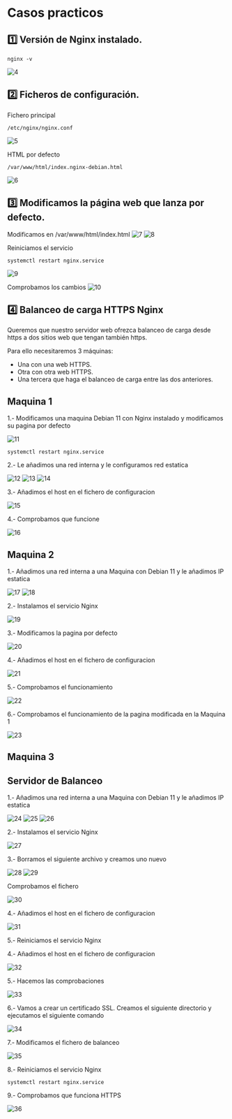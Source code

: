 # Casos practicos
## :one: Versión de Nginx instalado.
```
nginx -v
```
![4](https://github.com/kikelopser/Nginx/blob/main/Nginx/4.PNG)

## :two: Ficheros de configuración.
Fichero principal
```
/etc/nginx/nginx.conf
```
![5](https://github.com/kikelopser/Nginx/blob/main/Nginx/5.PNG)

HTML por defecto
```
/var/www/html/index.nginx-debian.html  
```
![6](https://github.com/kikelopser/Nginx/blob/main/Nginx/6.PNG)

## :three: Modificamos la página web que lanza por defecto.
Modificamos en /var/www/html/index.html
![7](https://github.com/kikelopser/Nginx/blob/main/Nginx/7.PNG)
![8](https://github.com/kikelopser/Nginx/blob/main/Nginx/8.PNG)

Reiniciamos el servicio
```
systemctl restart nginx.service
```
![9](https://github.com/kikelopser/Nginx/blob/main/Nginx/9.PNG)

Comprobamos los cambios
![10](https://github.com/kikelopser/Nginx/blob/main/Nginx/10.PNG)

## :four: Balanceo de carga HTTPS Nginx

Queremos que nuestro servidor web ofrezca balanceo de carga desde https a dos sitios web que tengan también https.

Para ello necesitaremos 3 máquinas:

- Una con una web HTTPS.
- Otra con otra web HTTPS.
- Una tercera que haga el balanceo de carga entre las dos anteriores.

## Maquina 1
1.- Modificamos una maquina Debian 11 con Nginx instalado y modificamos su pagina por defecto

![11](https://github.com/kikelopser/Nginx/blob/main/Nginx/11.PNG)

```
systemctl restart nginx.service
```
2.- Le añadimos una red interna y le configuramos red estatica

![12](https://github.com/kikelopser/Nginx/blob/main/Nginx/12.PNG)
![13](https://github.com/kikelopser/Nginx/blob/main/Nginx/13.PNG)
![14](https://github.com/kikelopser/Nginx/blob/main/Nginx/14.PNG)

3.- Añadimos el host en el fichero de configuracion

![15](https://github.com/kikelopser/Nginx/blob/main/Nginx/15.PNG)

4.- Comprobamos que funcione

![16](https://github.com/kikelopser/Nginx/blob/main/Nginx/16.PNG)

## Maquina 2
1.- Añadimos una red interna a una Maquina con Debian 11 y le añadimos IP estatica

![17](https://github.com/kikelopser/Nginx/blob/main/Nginx/17.PNG)
![18](https://github.com/kikelopser/Nginx/blob/main/Nginx/18.PNG)

2.- Instalamos el servicio Nginx

![19](https://github.com/kikelopser/Nginx/blob/main/Nginx/19.PNG)

3.- Modificamos la pagina por defecto

![20](https://github.com/kikelopser/Nginx/blob/main/Nginx/20.PNG)

4.- Añadimos el host en el fichero de configuracion

![21](https://github.com/kikelopser/Nginx/blob/main/Nginx/21.PNG)

5.- Comprobamos el funcionamiento

![22](https://github.com/kikelopser/Nginx/blob/main/Nginx/22.PNG)

6.- Comprobamos el funcionamiento de la pagina modificada en la Maquina 1

![23](https://github.com/kikelopser/Nginx/blob/main/Nginx/23.PNG)

## Maquina 3
## Servidor de Balanceo
1.- Añadimos una red interna a una Maquina con Debian 11 y le añadimos IP estatica

![24](https://github.com/kikelopser/Nginx/blob/main/Nginx/24.PNG)
![25](https://github.com/kikelopser/Nginx/blob/main/Nginx/25.PNG)
![26](https://github.com/kikelopser/Nginx/blob/main/Nginx/26.PNG)

2.- Instalamos el servicio Nginx

![27](https://github.com/kikelopser/Nginx/blob/main/Nginx/27.PNG)

3.- Borramos el siguiente archivo y creamos uno nuevo

![28](https://github.com/kikelopser/Nginx/blob/main/Nginx/28.PNG)
![29](https://github.com/kikelopser/Nginx/blob/main/Nginx/29.PNG)

Comprobamos el fichero

![30](https://github.com/kikelopser/Nginx/blob/main/Nginx/30.PNG)

4.- Añadimos el host en el fichero de configuracion

![31](https://github.com/kikelopser/Nginx/blob/main/Nginx/31.PNG)

5.- Reiniciamos el servicio Nginx

4.- Añadimos el host en el fichero de configuracion

![32](https://github.com/kikelopser/Nginx/blob/main/Nginx/32.PNG)

5.- Hacemos las comprobaciones

![33](https://github.com/kikelopser/Nginx/blob/main/Nginx/33.PNG)

6.- Vamos a crear un certificado SSL. Creamos el siguiente directorio y ejecutamos el siguiente comando

![34](https://github.com/kikelopser/Nginx/blob/main/Nginx/34.PNG)

7.- Modificamos el fichero de balanceo

![35](https://github.com/kikelopser/Nginx/blob/main/Nginx/35.PNG)

8.- Reiniciamos el servicio Nginx
```
systemctl restart nginx.service
```

9.- Comprobamos que funciona HTTPS

![36](https://github.com/kikelopser/Nginx/blob/main/Nginx/36.PNG)
